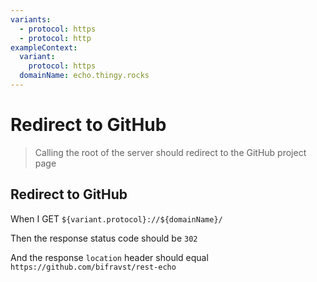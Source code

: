 ```yaml
---
variants:
  - protocol: https
  - protocol: http
exampleContext:
  variant:
    protocol: https
  domainName: echo.thingy.rocks
---
```


# Redirect to GitHub

> Calling the root of the server should redirect to the GitHub project page

## Redirect to GitHub

When I GET `${variant.protocol}://${domainName}/`

Then the response status code should be `302`

And the response `location` header should equal
`https://github.com/bifravst/rest-echo`
